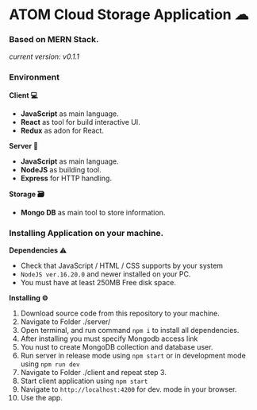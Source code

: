 # ATOM Cloud Storage Application ☁
### Based on MERN Stack.
*current version: v0.1.1*

### Environment
**Client 💻**
- **JavaScript** as main language.
- **React** as tool for build interactive UI.
- **Redux** as adon for React.

**Server 📼**
- **JavaScript** as main language.
- **NodeJS** as building tool.
- **Express** for HTTP handling.

**Storage 🗃**
- **Mongo DB** as main tool to store information.

### Installing Application on your machine.
**Dependencies ⚠**
- Check that JavaScript / HTML / CSS supports by your system
- `NodeJS ver.16.20.0` and newer installed on your PC.
- You must have at least 250MB Free disk space.

**Installing ⚙**
1) Download source code from this repository to your machine.
2) Navigate to Folder ./server/
3) Open terminal, and run command `npm i` to install all dependencies.
4) After installing you must specify Mongodb access link
5) You nust to create MongoDB collection and database user.
6) Run server in release mode using `npm start` or 
in development mode using `npm run dev`
7) Navigate to Folder ./client and repeat step 3.
8) Start client application using `npm start`
9) Navigate to `http://localhost:4200` for dev. mode in your browser.
10) Use the app.